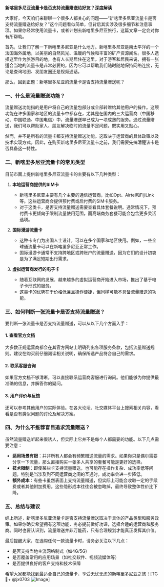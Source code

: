 **新喀里多尼亚流量卡是否支持流量赠送给好友？深度解读**

大家好，今天咱们来聊聊一个很多人都关心的问题——“新喀里多尼亚流量卡是否支持流量赠送给好友？”这个问题看似简单，但背后其实涉及很多细节和注意事项。如果你经常使用流量卡，或者计划去新喀里多尼亚旅行，这篇文章一定会对你有所帮助。

首先，让我们了解一下新喀里多尼亚是什么地方。新喀里多尼亚是南太平洋的一个法国海外属地，以美丽的自然风光、温暖的气候和丰富的矿产资源闻名。很多人选择这里作为旅游目的地，也有人长期居住在这里。对于游客和居民来说，拥有一张适合当地的流量卡是非常必要的，因为它可以帮助我们随时随地保持网络连接，无论是查询地图、发朋友圈还是视频通话。

那么，回到正题：新喀里多尼亚的流量卡是否支持流量赠送呢？

### 一、什么是流量赠送功能？

流量赠送功能指的是用户将自己的流量包部分或全部转赠给其他用户的操作。这项功能在许多国家和地区的流量卡中都存在，尤其是在国内的三大运营商（中国移动、中国联通、中国电信）中，流量赠送早已成为一项成熟的服务。通过流量赠送，我们可以帮助家人、朋友解决临时的流量不足问题，既实用又贴心。

然而，并不是所有的流量卡都支持流量赠送功能。这取决于运营商的具体政策以及技术实现方式。因此，在购买新喀里多尼亚流量卡之前，我们需要先搞清楚该卡是否具备这一特性。

### 二、新喀里多尼亚流量卡的常见类型

目前市面上提供新喀里多尼亚流量卡的主要有以下几种类型：

1. **本地运营商提供的SIM卡**
   - 新喀里多尼亚主要有几个主要的通信运营商，比如Opt、Airtel和FijiLink等。这些运营商会提供预付费或后付费的SIM卡服务。
   - 对于这类卡，是否支持流量赠送需要查看具体套餐说明。通常情况下，预付费卡更倾向于限制流量使用范围，而高端商务套餐可能会包含更多灵活选项。

2. **国际漫游流量卡**
   - 这种卡专门为出国人士设计，可以在多个国家和地区使用。例如，一些全球通流量卡可以在新喀里多尼亚正常工作。
   - 国际漫游卡通常不支持跨地区或跨账户的流量赠送，因为它们的设计初衷是为了满足短期出行需求。

3. **虚拟运营商发行的电子卡**
   - 随着互联网的发展，越来越多的虚拟运营商开始进入市场，推出了基于电子卡形式的服务。
   - 这类卡的优势在于价格低廉且操作便捷，但同样可能不具备流量赠送的功能。

### 三、如何判断一张流量卡是否支持流量赠送？

要判断一张流量卡是否支持流量赠送，可以从以下几个方面入手：

#### 1. 查看官方文档
大多数正规运营商都会在其官方网站上明确列出各项服务条款，包括流量赠送规则。建议在购买前仔细阅读相关说明，确保所选产品符合自己的需求。

#### 2. 联系客服咨询
如果官方文档不够清晰，可以直接联系运营商客服进行询问。他们能够为你提供最准确的信息，并解答你的疑问。

#### 3. 用户评价与反馈
还可以参考其他用户的实际体验。在各大论坛、社交媒体平台上搜索相关内容，看看是否有类似问题的讨论及解决方案。

### 四、为什么不推荐盲目追求流量赠送？

虽然流量赠送听起来很诱人，但实际上它并不是每个人都需要的功能。以下几点需要注意：

- **适用场景有限**：并非所有人都会有频繁赠送流量的需求。如果你只是偶尔需要分享一下流量，那么直接购买一张多人共享的套餐可能是更好的选择。
- **技术限制**：即使某些卡支持流量赠送，也可能存在操作复杂、成功率低等问题。特别是当涉及到不同运营商之间的互通时，成功率会进一步降低。
- **额外成本**：有些卡虽然表面上支持流量赠送，但实际上可能会收取一定的手续费或者其他附加费用。这些隐形成本往往会被忽略掉，最终导致整体性价比下降。

### 五、总结与建议

综上所述，新喀里多尼亚流量卡是否支持流量赠送取决于具体的产品类型和服务政策。如果你确实希望拥有这项功能，务必提前做好功课，选择合适的运营商和服务商。同时也要认识到，流量赠送并非万能药，只有合理规划才能真正发挥其价值。

最后提醒大家，在选购任何一款流量卡时，请务必关注以下几点：
- 是否支持当地主流网络制式（如4G/5G）
- 是否覆盖常用的应用场景（如社交软件、视频流媒体等）
- 是否提供良好的客户支持和技术保障

希望大家都能找到最适合自己的流量卡，享受无忧无虑的新喀里多尼亚之旅！[TG💪+ @jx0703 ![Image](https://github.com/user-attachments/assets/dbca1d08-cadb-493c-b0ec-ad6f7a83f270)]